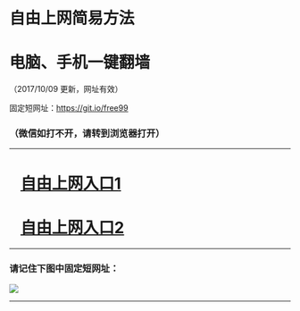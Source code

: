 ﻿# 自由上网简易方法

# 电脑、手机一键翻墙

（2017/10/09 更新，网址有效）

固定短网址：https://git.io/free99

### （微信如打不开，请转到浏览器打开）


***





# &nbsp;&nbsp; <a href="http://ft361429084.fwq-tz-1001.info/fwqtz01.html?t=100900128672 " target="_blank">自由上网入口1</a>
# &nbsp;&nbsp; <a href="http://ft579631263.fwq-tz-1002.info/fwqtz02.html?t=100900114543 " target="_blank">自由上网入口2</a>
***

### 请记住下图中固定短网址：

<img src="https://s3-us-west-2.amazonaws.com/fwq-1001/yjfq-20170905okok.png" /> 


***

